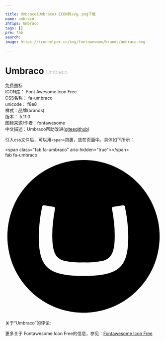```yaml
---

title: Umbraco(Umbraco) ICON转svg、png下载
name: umbraco
zhTips: Umbraco
tags: []
pre: fab
search: 
image: https://iconhelper.cn/svg/fontawesome/brands/umbraco.svg

---
```


# Umbraco  <small style="font-size: 60%;font-weight: 100">Umbraco</small>


<div class="detail-page">
<p>
<span><span class="badge-success badge">免费图标</span> </span>
<br/>
<span>
ICON库：
<span class="badge-secondary badge">Font Awesome Icon Free</span> 
</span>
<br/>
<span>
CSS名称：
<span class="badge-secondary badge">fa-umbraco</span> 
</span>
<br/>
<span>
unicode：
<span class="badge-secondary badge">f8e8</span> 
<copy-btn content='f8e8' btn-title=""></copy-btn>
<copy-btn :content='String.fromCodePoint(parseInt("f8e8", 16))' btn-title="复制U"></copy-btn>
</span><br/><span>样式：<span class="badge-light badge">品牌(brands)</span></span>
<br/>
<span>
版本：
<span class="badge-secondary badge">5.11.0</span> 
</span>
<br/>
<span>图标来源/作者：<span class="badge-light badge">fontawesome</span></span> 
<br/>
<span class="zh-detail">中文描述：<span class="badge-primary badge">Umbraco</span><span class="help-link"><span>帮助改进</span>(<a href="https://gitee.com/liuwave/icon-helper/edit/master/json/fontawesome/brands/umbraco.json" target="_blank" rel="noopener noreferrer">gitee</a><a href="https://github.com/liuwave/icon-helper/edit/master/json/fontawesome/brands/umbraco.json" target="_blank" rel="noopener noreferrer">github</a></span>)</span><br/>
</p>
</div>
<div class="alert alert-dark">
  <i class="fab fa-umbraco fa-xs"></i>
  <i class="fab fa-umbraco fa-sm"></i>
  <i class="fab fa-umbraco fa-lg"></i>
  <i class="fab fa-umbraco fa-2x"></i>
  <i class="fab fa-umbraco fa-3x"></i>
  <i class="fab fa-umbraco fa-5x"></i>
  <i class="fab fa-umbraco fa-7x"></i>
</div>
<div>
  <p>引入css文件后，可以用<code>&lt;span&gt;</code>包裹，放在页面中。具体如下所示：    
  </p>
  <div class="alert alert-primary" style="font-size: 14px">
    &lt;span class="fab fa-umbraco" aria-hidden="true"&gt;&lt;/span&gt;
    <copy-btn content='<span class="fab fa-umbraco" aria-hidden="true"></span>'></copy-btn>
  </div>
  <div class="alert alert-secondary">
    <i class="fab fa-umbraco"
    style="font-size: 24px"
    aria-hidden="true"></i> fab fa-umbraco
    <copy-btn content="fab fa-umbraco" btn-title="复制图标名称"></copy-btn>
  </div>
</div>
<div id="svg" class="svg-wrap">
<svg xmlns="http://www.w3.org/2000/svg" viewBox="0 0 510 512"><path d="M255.35 8C118.36 7.83 7.14 118.72 7 255.68c-.07 137 111 248.2 248 248.27 136.85 0 247.82-110.7 248-247.67S392.34 8.17 255.35 8zm145 266q-1.14 40.68-14 65t-43.51 35q-30.61 10.7-85.45 10.47h-4.6q-54.78.22-85.44-10.47t-43.52-35q-12.85-24.36-14-65a224.81 224.81 0 0 1 0-30.71 418.37 418.37 0 0 1 3.6-43.88c1.88-13.39 3.57-22.58 5.4-32 1-4.88 1.28-6.42 1.82-8.45a5.09 5.09 0 0 1 4.9-3.89h.69l32 5a5.07 5.07 0 0 1 4.16 5 5 5 0 0 1 0 .77l-1.7 8.78q-2.41 13.25-4.84 33.68a380.62 380.62 0 0 0-2.64 42.15q-.28 40.43 8.13 59.83a43.87 43.87 0 0 0 31.31 25.18A243 243 0 0 0 250 340.6h10.25a242.64 242.64 0 0 0 57.27-5.16 43.86 43.86 0 0 0 31.15-25.23q8.53-19.42 8.13-59.78a388 388 0 0 0-2.6-42.15q-2.48-20.38-4.89-33.68l-1.69-8.78a5 5 0 0 1 0-.77 5 5 0 0 1 4.2-5l32-5h.82a5 5 0 0 1 4.9 3.89c.55 2.05.81 3.57 1.83 8.45 1.82 9.62 3.52 18.78 5.39 32a415.71 415.71 0 0 1 3.61 43.88 228.06 228.06 0 0 1-.04 30.73z"/></svg>
</div>
<detail full-name='fa-umbraco'></detail>
<div>
<p>关于“Umbraco”的评论:</p>
</div>
<Vssue title="关于“Umbraco”的评论" ></Vssue>    
<div><p>更多关于  Fontawesome Icon Free的信息，参见：<a target="_blank" href="https://iconhelper.cn/fontawesome.html">Fontawesome Icon Free</a>
</p></div>
